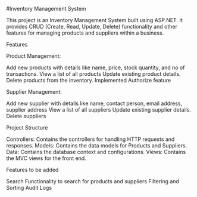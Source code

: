#Inventory Management System

This project is an Inventory Management System built using ASP.NET. It provides CRUD (Create, Read, Update, Delete) functionality and other features for managing products and suppliers within a business.

Features

Product Management:

Add new products with details like name, price, stock quantity, and no of transactions.
View a list of all products
Update existing product details.
Delete products from the inventory.
Implemented Authorize feature

Supplier Management:


Add new supplier with details like name, contact person, email address, supplier address
View a list of all suppliers
Update existing supplier details.
Delete suppliers 


Project Structure

Controllers: Contains the controllers for handling HTTP requests and responses.
Models: Contains the data models for Products and Suppliers.
Data: Contains the database context and configurations.
Views: Contains the MVC views for the front end.


Features to be added

Search Functionality to search for products and suppliers
Filtering and Sorting
Audit Logs

